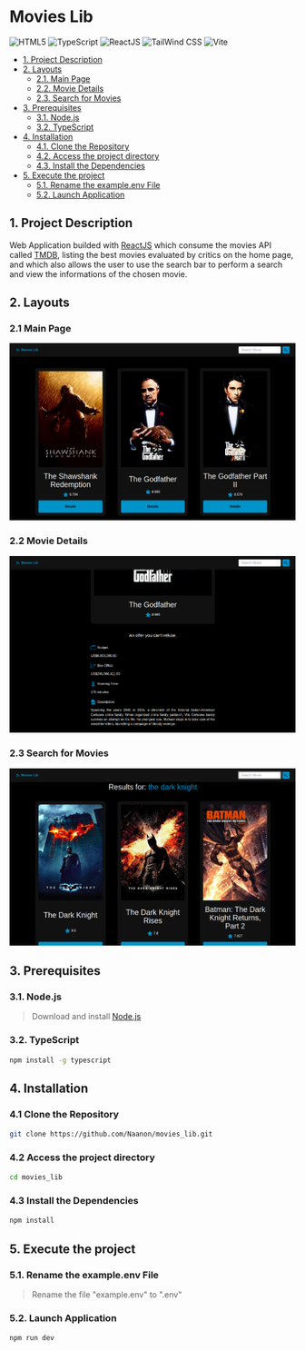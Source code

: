 # Movies Lib
<img height="50" width="50" alt="HTML5" src="https://cdn.jsdelivr.net/gh/devicons/devicon@latest/icons/html5/html5-original.svg" /> <img height="50" width="50" alt="TypeScript" src="https://cdn.jsdelivr.net/gh/devicons/devicon@latest/icons/typescript/typescript-original.svg" /> <img height="50" width="50" alt="ReactJS" src="https://cdn.jsdelivr.net/gh/devicons/devicon@latest/icons/react/react-original.svg" /> <img height="50" width="50" alt="TailWind CSS" src="https://cdn.jsdelivr.net/gh/devicons/devicon@latest/icons/tailwindcss/tailwindcss-original.svg" /> <img height="50" width="50" alt="Vite" src="https://cdn.jsdelivr.net/gh/devicons/devicon@latest/icons/vitejs/vitejs-original.svg" />


  - [1. Project Description](#1-project-description)
  - [2. Layouts](#2-layouts)
    - [2.1. Main Page](#21-main-page)
    - [2.2. Movie Details](#22-movie-details)
    - [2.3. Search for Movies](#23-search-for-movies)
  - [3. Prerequisites](#3-prerequisites)
    - [3.1. Node.js](#31-nodejs)
    - [3.2. TypeScript](#32-typescript)
  - [4. Installation](#4-installation)
    - [4.1. Clone the Repository](#41-clone-the-repository)
    - [4.2. Access the project directory](#42-access-the-project-directory)
    - [4.3. Install the Dependencies](#43-install-the-dependencies)
  - [5. Execute the project](#5-execute-the-project)
    - [5.1. Rename the example.env File](#51-rename-the-exampleenv-file)
    - [5.2. Launch Application](#52-launch-application)
  
## 1. Project Description
Web Application builded with [ReactJS](https://reactjs.org/) which consume the movies API called [TMDB](https://developers.themoviedb.org/3/getting-started/introduction), listing the best movies evaluated by critics on the home page, and which also allows the user to use the search bar to perform a search and view the informations of the chosen movie.

## 2. Layouts

### 2.1 Main Page
<img src="images/1.png"/>

### 2.2 Movie Details
<img src="images/2.png"/>

### 2.3 Search for Movies
<img src="images/3.png"/>

## 3. Prerequisites
### 3.1. Node.js
> Download and install [Node.js](https://nodejs.org/)
### 3.2. TypeScript
   ```sh
   npm install -g typescript
   ```
   
## 4. Installation
### 4.1 Clone the Repository
   ```sh
   git clone https://github.com/Naanon/movies_lib.git
   ```
### 4.2 Access the project directory  
   ```sh
   cd movies_lib
   ```
### 4.3 Install the Dependencies
   ```sh
   npm install
   ```
## 5. Execute the project
### 5.1. Rename the example.env File
> Rename the file "example.env" to ".env"
### 5.2. Launch Application
   ```sh
   npm run dev
   ```

